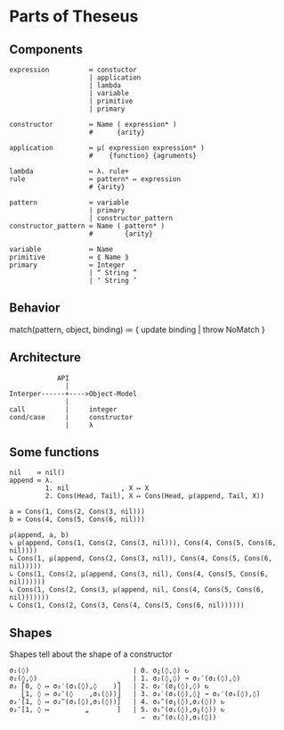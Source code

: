 Parts of Theseus
================

<!-- Das λ macht μ -->

Components
----------

    expression          ≔ constuctor
                        | application
                        | lambda
                        | variable
                        | primitive
                        | primary

    constructor         ≔ Name ( expression* )
                        #      {arity}

    application         ≔ µ( expression expression* )
                        #    {function} {agruments}

    lambda              ≔ λ. rule+
    rule                ≔ pattern* ↦ expression
                        # {arity}

    pattern             ≔ variable
                        | primary
                        | constructor_pattern
    constructor_pattern ≔ Name ( pattern* )
                        #        {arity}

    variable            ≔ Name
    primitive           ≔ ⟪ Name ⟫
    primary             ≔ Integer
                        | “ String ”
                        | ‘ String ’


Behavior
------------

match(pattern, object, binding) ≔ { update binding | throw NoMatch }




Architecture
-----------------

                API
                  |
    Interper------+---->Object-Model
                  |
    call          |     integer
    cond/case     |     constructor
                  |     λ

Some functions
----------------------

    nil    ≔ nil()
    append ≔ λ.
             1. nil             , X ↦ X
             2. Cons(Head, Tail), X ↦ Cons(Head, μ(append, Tail, X))

    a ≔ Cons(1, Cons(2, Cons(3, nil)))
    b ≔ Cons(4, Cons(5, Cons(6, nil)))
    
    μ(append, a, b)
    ↳ μ(append, Cons(1, Cons(2, Cons(3, nil))), Cons(4, Cons(5, Cons(6, nil))))
    ↳ Cons(1, μ(append, Cons(2, Cons(3, nil)), Cons(4, Cons(5, Cons(6, nil)))))
    ↳ Cons(1, Cons(2, μ(append, Cons(3, nil), Cons(4, Cons(5, Cons(6, nil))))))
    ↳ Cons(1, Cons(2, Cons(3, μ(append, nil, Cons(4, Cons(5, Cons(6, nil)))))))
    ↳ Cons(1, Cons(2, Cons(3, Cons(4, Cons(5, Cons(6, nil))))))
    
Shapes
------

Shapes tell about the shape of a constructor
    
    σ₁(◊)                          | 0. σ̭₂(◊,◊) ↻
    σ₂(◊,◊)                        | 1. σ₂(◊̭,◊) ↝ σ₂′(σ₁(◊),◊)
    σ₂ ⎡0, ◊ ↦ σ₂′(σ₁(◊),◊    )⎤   | 2. σ₂′(σ̭₁(◊),◊) ↻
       ⎣1, ◊ ↦ σ₂″(◊    ,σ₁(◊))⎦   | 3. σ₂′(σ₁(◊),◊̭) ↝ σ₂′(σ₁(◊),◊)
    σ₂′[1, ◊ ↦ σ₂‴(σ₁(◊),σ₁(◊))]   | 4. σ₂‴(σ̭₁(◊),σ₁(◊)) ↻
    σ₂″[1, ◊ ↦         „       ]   | 5. σ₂‴(σ₁(◊),σ̭₁(◊)) ↻
                                     ⇒  σ₂‴(σ₁(◊),σ₁(◊))
